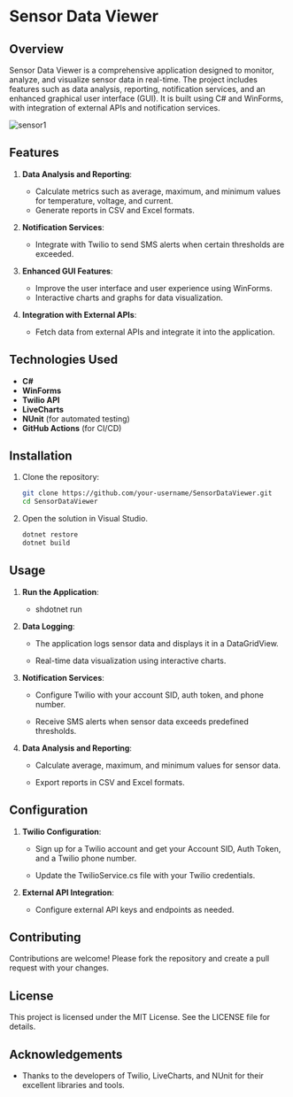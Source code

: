 # Sensor Data Viewer

## Overview
Sensor Data Viewer is a comprehensive application designed to monitor, analyze, and visualize sensor data in real-time. The project includes features such as data analysis, reporting, notification services, and an enhanced graphical user interface (GUI). It is built using C# and WinForms, with integration of external APIs and notification services.


![sensor1](https://github.com/user-attachments/assets/5fd5fd84-c700-4eb4-b735-e59b0e635225)
## Features

1. **Data Analysis and Reporting**:
   - Calculate metrics such as average, maximum, and minimum values for temperature, voltage, and current.
   - Generate reports in CSV and Excel formats.

2. **Notification Services**:
   - Integrate with Twilio to send SMS alerts when certain thresholds are exceeded.

3. **Enhanced GUI Features**:
   - Improve the user interface and user experience using WinForms.
   - Interactive charts and graphs for data visualization.

4. **Integration with External APIs**:
   - Fetch data from external APIs and integrate it into the application.

## Technologies Used

- **C#**
- **WinForms**
- **Twilio API**
- **LiveCharts**
- **NUnit** (for automated testing)
- **GitHub Actions** (for CI/CD)

## Installation

1. Clone the repository:
   ```sh
   git clone https://github.com/your-username/SensorDataViewer.git
   cd SensorDataViewer
    ```
2. Open the solution in Visual Studio.
   ```sh
   dotnet restore
   dotnet build
    ```

Usage
-----

1.  **Run the Application**:
    
    *   shdotnet run
        
2.  **Data Logging**:
    
    *   The application logs sensor data and displays it in a DataGridView.
        
    *   Real-time data visualization using interactive charts.
        
3.  **Notification Services**:
    
    *   Configure Twilio with your account SID, auth token, and phone number.
        
    *   Receive SMS alerts when sensor data exceeds predefined thresholds.
        
4.  **Data Analysis and Reporting**:
    
    *   Calculate average, maximum, and minimum values for sensor data.
        
    *   Export reports in CSV and Excel formats.
        

Configuration
-------------

1.  **Twilio Configuration**:
    
    *   Sign up for a Twilio account and get your Account SID, Auth Token, and a Twilio phone number.
        
    *   Update the TwilioService.cs file with your Twilio credentials.
        
2.  **External API Integration**:
    
    *   Configure external API keys and endpoints as needed.
        

Contributing
------------

Contributions are welcome! Please fork the repository and create a pull request with your changes.

License
-------

This project is licensed under the MIT License. See the LICENSE file for details.

Acknowledgements
----------------

*   Thanks to the developers of Twilio, LiveCharts, and NUnit for their excellent libraries and tools.
    

